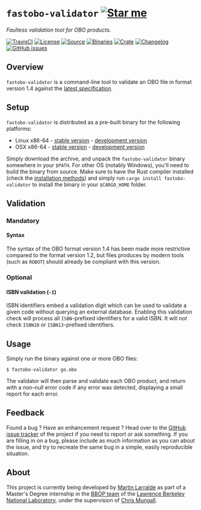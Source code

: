 # `fastobo-validator` [![Star me](https://img.shields.io/github/stars/fastobo/fastobo-validator.svg?style=social&label=Star&maxAge=3600)](https://github.com/fastobo/fastobo-validator/stargazers)

*Faultess validation tool for OBO products.*

[![TravisCI](https://img.shields.io/travis/fastobo/fastobo-validator/master.svg?maxAge=600&style=flat-square)](https://travis-ci.org/fastobo/fastobo-validator/branches)
[![License](https://img.shields.io/badge/license-MIT-blue.svg?style=flat-square&maxAge=2678400)](https://choosealicense.com/licenses/mit/)
[![Source](https://img.shields.io/badge/source-GitHub-303030.svg?maxAge=2678400&style=flat-square)](https://github.com/fastobo/fastobo-validator)
[![Binaries](https://img.shields.io/badge/binaries-bintray-brightgreen.svg?style=flat-square&maxAge=2678400)](https://bintray.com/fastobo/fastobo-validator)
[![Crate](https://img.shields.io/crates/v/fastobo-validator.svg?maxAge=600&style=flat-square)](https://crates.io/crates/fastobo-validator)
[![Changelog](https://img.shields.io/badge/keep%20a-changelog-8A0707.svg?maxAge=2678400&style=flat-square)](https://github.com/fastobo/fastobo-validator/blob/master/CHANGELOG.md)
[![GitHub issues](https://img.shields.io/github/issues/fastobo/fastobo-validator.svg?style=flat-square)](https://github.com/fastobo/fastobo-validator/issues)


## Overview

`fastobo-validator` is a command-line tool to validate an OBO file in format
version 1.4 against the [latest specification](http://owlcollab.github.io/oboformat/doc/obo-syntax.html).

## Setup

`fastobo-validator` is distributed as a pre-built binary for the following platforms:
* Linux x86-64 - 
  [stable version](https://bintray.com/fastobo/fastobo-validator/download_file?file_path=stable%2Ffastobo_validator-x86_64-linux-musl.tar.gz) -
  [development version](https://bintray.com/fastobo/fastobo-validator/download_file?file_path=master%2Ffastobo_validator-x86_64-linux-musl.tar.gz)
* OSX x86-64 - 
  [stable version](https://bintray.com/fastobo/fastobo-validator/download_file?file_path=stable%2Ffastobo_validator-x86_64-apple-darwin.tar.gz) -
  [development version](https://bintray.com/fastobo/fastobo-validator/download_file?file_path=master%2Ffastobo_validator-x86_64-apple-darwin.tar.gz)

Simply download the archive, and unpack the `fastobo-validator` binary somewhere in your `$PATH`. 
For other OS (notably Windows), you'll need to build the binary from source. Make sure to have the
Rust compiler installed (check the [installation methods](https://forge.rust-lang.org/other-installation-methods.html)) 
and simply run `cargo install fastobo-validator` to install the binary in your `$CARGO_HOME` folder.

## Validation

### Mandatory

#### Syntax

The syntax of the OBO format version 1.4 has been made more restrictive compared
to the format version 1.2, but files produces by modern tools (such as `ROBOT`)
should already be compliant with this version.


### Optional

#### ISBN validation (`-I`)

ISBN identifiers embed a validation digit which can be used to validate a given
code without querying an external database. Enabling this validation check will
process all `ISBN`-prefixed identifiers for a valid ISBN. It will *not* check
`ISBN10` or `ISBN13`-prefixed identifiers.


## Usage

Simply run the binary against one or more OBO files:
```console
$ fastobo-validator go.obo
```

The validator will then parse and validate each OBO product, and return with a
non-null error code if any error was detected, displaying a small report for
each error.


## Feedback

Found a bug ? Have an enhancement request ? Head over to the
[GitHub issue tracker](https://github.com/fastobo/fastobo-validator/issues) of the project if
you need to report or ask something. If you are filling in on a bug, please include as much
information as you can about the issue, and try to recreate the same bug in a simple, easily
reproducible situation.


## About

This project is currently being developed by [Martin Larralde](https://github.com/althonos)
as part of a Master's Degree internship in the [BBOP team](http://berkeleybop.org/) of the
[Lawrence Berkeley National Laboratory](https://www.lbl.gov/), under the supervision of
[Chris Mungall](http://biosciences.lbl.gov/profiles/chris-mungall/).
